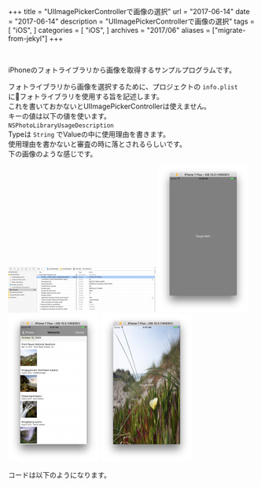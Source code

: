 +++
title = "UIImagePickerControllerで画像の選択"
url = "2017-06-14"
date = "2017-06-14"
description = "UIImagePickerControllerで画像の選択"
tags = [
    "iOS",
]
categories = [
    "iOS",
]
archives = "2017/06"
aliases = ["migrate-from-jekyl"]
+++

<br>

iPhoneのフォトライブラリから画像を取得するサンプルプログラムです。  

フォトライブラリから画像を選択するために、プロジェクトの `info.plist` にフォトライブラリを使用する旨を記述します。  
これを書いておかないとUIImagePickerControllerは使えません。  
キーの値は以下の値を使います。  
`NSPhotoLibraryUsageDescription`  
Typeは `String` でValueの中に使用理由を書きます。  
使用理由を書かないと審査の時に落とされるらしいです。  
下の画像のような感じです。  

![alt](1.png)
![alt](2.png)
![alt](3.png)
![alt](4.png)


コードは以下のようになります。

<script src="https://gist.github.com/O-Junpei/e30e9e82f7b46da3deac632f74a7cc02.js"></script>
